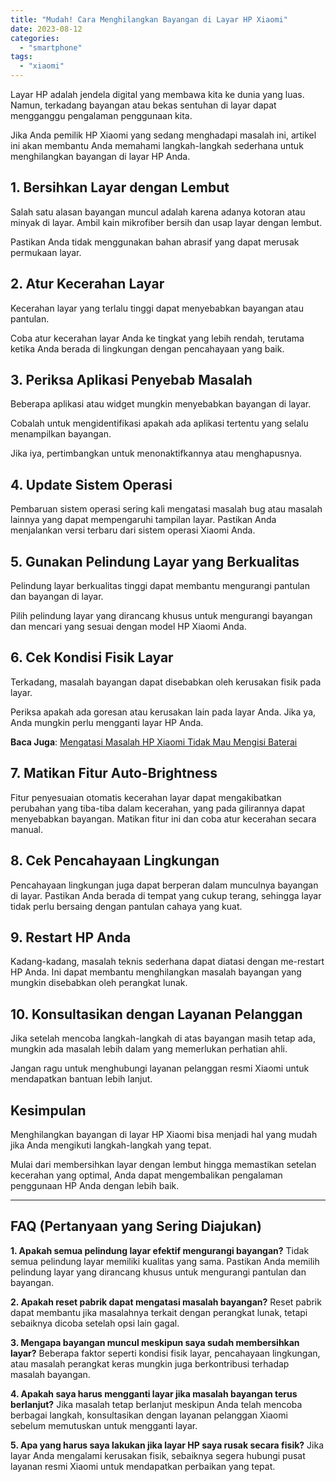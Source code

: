 ```yaml
---
title: "Mudah! Cara Menghilangkan Bayangan di Layar HP Xiaomi"
date: 2023-08-12
categories: 
  - "smartphone"
tags: 
  - "xiaomi"
---
```


Layar HP adalah jendela digital yang membawa kita ke dunia yang luas. Namun, terkadang bayangan atau bekas sentuhan di layar dapat mengganggu pengalaman penggunaan kita.

Jika Anda pemilik HP Xiaomi yang sedang menghadapi masalah ini, artikel ini akan membantu Anda memahami langkah-langkah sederhana untuk menghilangkan bayangan di layar HP Anda.

## **1\. Bersihkan Layar dengan Lembut**

Salah satu alasan bayangan muncul adalah karena adanya kotoran atau minyak di layar. Ambil kain mikrofiber bersih dan usap layar dengan lembut.

Pastikan Anda tidak menggunakan bahan abrasif yang dapat merusak permukaan layar.

## **2\. Atur Kecerahan Layar**

Kecerahan layar yang terlalu tinggi dapat menyebabkan bayangan atau pantulan.

Coba atur kecerahan layar Anda ke tingkat yang lebih rendah, terutama ketika Anda berada di lingkungan dengan pencahayaan yang baik.

## **3\. Periksa Aplikasi Penyebab Masalah**

Beberapa aplikasi atau widget mungkin menyebabkan bayangan di layar.

Cobalah untuk mengidentifikasi apakah ada aplikasi tertentu yang selalu menampilkan bayangan.

Jika iya, pertimbangkan untuk menonaktifkannya atau menghapusnya.

## **4\. Update Sistem Operasi**

Pembaruan sistem operasi sering kali mengatasi masalah bug atau masalah lainnya yang dapat mempengaruhi tampilan layar. Pastikan Anda menjalankan versi terbaru dari sistem operasi Xiaomi Anda.

## **5\. Gunakan Pelindung Layar yang Berkualitas**

Pelindung layar berkualitas tinggi dapat membantu mengurangi pantulan dan bayangan di layar.

Pilih pelindung layar yang dirancang khusus untuk mengurangi bayangan dan mencari yang sesuai dengan model HP Xiaomi Anda.

## **6\. Cek Kondisi Fisik Layar**

Terkadang, masalah bayangan dapat disebabkan oleh kerusakan fisik pada layar.

Periksa apakah ada goresan atau kerusakan lain pada layar Anda. Jika ya, Anda mungkin perlu mengganti layar HP Anda.

**Baca Juga**: [Mengatasi Masalah HP Xiaomi Tidak Mau Mengisi Baterai](https://ajiekusumadhany.com/hp-xiaomi-tidak-mau-mengisi-baterai/)

## **7\. Matikan Fitur Auto-Brightness**

Fitur penyesuaian otomatis kecerahan layar dapat mengakibatkan perubahan yang tiba-tiba dalam kecerahan, yang pada gilirannya dapat menyebabkan bayangan. Matikan fitur ini dan coba atur kecerahan secara manual.

## **8\. Cek Pencahayaan Lingkungan**

Pencahayaan lingkungan juga dapat berperan dalam munculnya bayangan di layar. Pastikan Anda berada di tempat yang cukup terang, sehingga layar tidak perlu bersaing dengan pantulan cahaya yang kuat.

## **9\. Restart HP Anda**

Kadang-kadang, masalah teknis sederhana dapat diatasi dengan me-restart HP Anda. Ini dapat membantu menghilangkan masalah bayangan yang mungkin disebabkan oleh perangkat lunak.

## **10\. Konsultasikan dengan Layanan Pelanggan**

Jika setelah mencoba langkah-langkah di atas bayangan masih tetap ada, mungkin ada masalah lebih dalam yang memerlukan perhatian ahli.

Jangan ragu untuk menghubungi layanan pelanggan resmi Xiaomi untuk mendapatkan bantuan lebih lanjut.

## **Kesimpulan**

Menghilangkan bayangan di layar HP Xiaomi bisa menjadi hal yang mudah jika Anda mengikuti langkah-langkah yang tepat.

Mulai dari membersihkan layar dengan lembut hingga memastikan setelan kecerahan yang optimal, Anda dapat mengembalikan pengalaman penggunaan HP Anda dengan lebih baik.

* * *

## **FAQ (Pertanyaan yang Sering Diajukan)**

**1\. Apakah semua pelindung layar efektif mengurangi bayangan?** Tidak semua pelindung layar memiliki kualitas yang sama. Pastikan Anda memilih pelindung layar yang dirancang khusus untuk mengurangi pantulan dan bayangan.

**2\. Apakah reset pabrik dapat mengatasi masalah bayangan?** Reset pabrik dapat membantu jika masalahnya terkait dengan perangkat lunak, tetapi sebaiknya dicoba setelah opsi lain gagal.

**3\. Mengapa bayangan muncul meskipun saya sudah membersihkan layar?** Beberapa faktor seperti kondisi fisik layar, pencahayaan lingkungan, atau masalah perangkat keras mungkin juga berkontribusi terhadap masalah bayangan.

**4\. Apakah saya harus mengganti layar jika masalah bayangan terus berlanjut?** Jika masalah tetap berlanjut meskipun Anda telah mencoba berbagai langkah, konsultasikan dengan layanan pelanggan Xiaomi sebelum memutuskan untuk mengganti layar.

**5\. Apa yang harus saya lakukan jika layar HP saya rusak secara fisik?** Jika layar Anda mengalami kerusakan fisik, sebaiknya segera hubungi pusat layanan resmi Xiaomi untuk mendapatkan perbaikan yang tepat.
